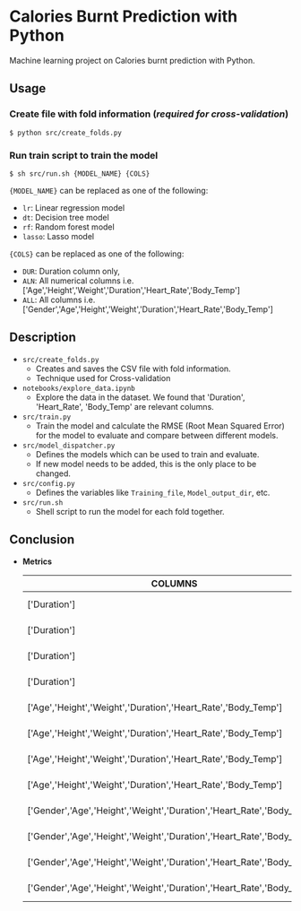 # Calories Burnt Prediction with Python

Machine learning project on Calories burnt prediction with Python.

## Usage

### Create file with fold information (_required for cross-validation_)

```
$ python src/create_folds.py
```

### Run train script to train the model

```
$ sh src/run.sh {MODEL_NAME} {COLS}
```

`{MODEL_NAME}` can be replaced as one of the following:
+ `lr`: Linear regression model
+ `dt`: Decision tree model
+ `rf`: Random forest model
+ `lasso`: Lasso model

`{COLS}` can be replaced as one of the following:
+ `DUR`: Duration column only,
+ `ALN`: All numerical columns i.e. ['Age','Height','Weight','Duration','Heart_Rate','Body_Temp']
+ `ALL`: All columns i.e. ['Gender','Age','Height','Weight','Duration','Heart_Rate','Body_Temp']

## Description

+ `src/create_folds.py`
  + Creates and saves the CSV file with fold information.
  + Technique used for Cross-validation
+ `notebooks/explore_data.ipynb`
  + Explore the data in the dataset. We found that 'Duration', 'Heart_Rate', 'Body_Temp' are relevant columns.
+ `src/train.py`
  + Train the model and calculate the RMSE (Root Mean Squared Error) for the model to evaluate and compare between different models.
+ `src/model_dispatcher.py`
  + Defines the models which can be used to train and evaluate.
  + If new model needs to be added, this is the only place to be changed.
+ `src/config.py`
  + Defines the variables like `Training_file`, `Model_output_dir`, etc.
+ `src/run.sh`
  + Shell script to run the model for each fold together.

## Conclusion

+ __Metrics__
  
  COLUMNS | MODEL | RMSE | R2
  --- | --- | --- | ---
  ['Duration'] | Linear regression | 18.5 | 0.91
  ['Duration'] | Lasso regression | 18.5 | 0.91
  ['Duration'] | Decision tree | 16.6 | 0.92
  ['Duration'] | Random forest | 16.6 | 0.92
  ['Age','Height','Weight','Duration','Heart_Rate','Body_Temp'] | Linear regression | 11.6 | 0.966
  ['Age','Height','Weight','Duration','Heart_Rate','Body_Temp'] | Lasso regression | 12.1 | 0.963
  ['Age','Height','Weight','Duration','Heart_Rate','Body_Temp'] | Decision tree | 7.3 | 0.986
  ['Age','Height','Weight','Duration','Heart_Rate','Body_Temp'] | Random forest | 4.8 | 0.994
  ['Gender','Age','Height','Weight','Duration','Heart_Rate','Body_Temp'] | Linear regression | 11.6 | 0.966
  ['Gender','Age','Height','Weight','Duration','Heart_Rate','Body_Temp'] | Lasso regression | 12.1 | 0.963
  ['Gender','Age','Height','Weight','Duration','Heart_Rate','Body_Temp'] | Decision tree | 5.6 | 0.992
  ['Gender','Age','Height','Weight','Duration','Heart_Rate','Body_Temp'] | Random forest | 3.0 | 0.998
